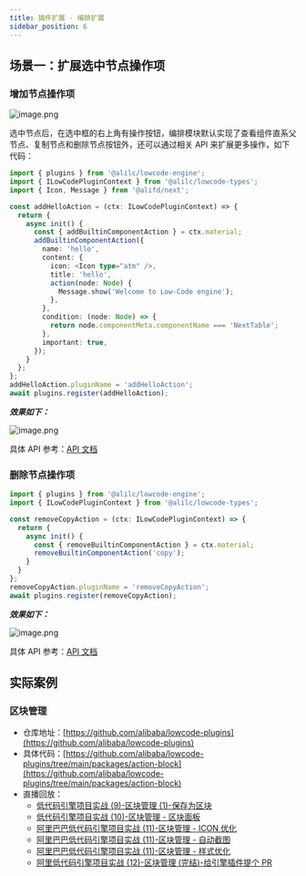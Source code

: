 ```yaml
---
title: 插件扩展 - 编排扩展
sidebar_position: 6
---
```

## 场景一：扩展选中节点操作项
### 增加节点操作项
![image.png](https://img.alicdn.com/imgextra/i2/O1CN01J7PrJc1S86XNDBIFQ_!!6000000002201-2-tps-1240-292.png)

选中节点后，在选中框的右上角有操作按钮，编排模块默认实现了查看组件直系父节点、复制节点和删除节点按钮外，还可以通过相关 API 来扩展更多操作，如下代码：

```typescript
import { plugins } from '@alilc/lowcode-engine';
import { ILowCodePluginContext } from '@alilc/lowcode-types';
import { Icon, Message } from '@alifd/next';

const addHelloAction = (ctx: ILowCodePluginContext) => {
  return {
    async init() {
      const { addBuiltinComponentAction } = ctx.material;
      addBuiltinComponentAction({
        name: 'hello',
        content: {
          icon: <Icon type="atm" />,
          title: 'hello',
          action(node: Node) {
            Message.show('Welcome to Low-Code engine');
          },
        },
        condition: (node: Node) => {
          return node.componentMeta.componentName === 'NextTable';
        },
        important: true,
      });
    }
  };
};
addHelloAction.pluginName = 'addHelloAction';
await plugins.register(addHelloAction);
```

**_效果如下：_**

![image.png](https://img.alicdn.com/imgextra/i2/O1CN01O8W2H61ybw2b7K5nV_!!6000000006598-2-tps-1315-343.png)

具体 API 参考：[API 文档](/site/docs/api/material#addbuiltincomponentaction)
### 删除节点操作项

```typescript
import { plugins } from '@alilc/lowcode-engine';
import { ILowCodePluginContext } from '@alilc/lowcode-types';

const removeCopyAction = (ctx: ILowCodePluginContext) => {
  return {
    async init() {
      const { removeBuiltinComponentAction } = ctx.material;
      removeBuiltinComponentAction('copy');
    }
  }
};
removeCopyAction.pluginName = 'removeCopyAction';
await plugins.register(removeCopyAction);
```

**_效果如下：_**

![image.png](https://img.alicdn.com/imgextra/i2/O1CN01Gfnu8J1O7PTRdoFQZ_!!6000000001658-2-tps-1319-290.png)

具体 API 参考：[API 文档](/site/docs/api/material#removebuiltincomponentaction)

## 实际案例
### 区块管理

- 仓库地址：[https://github.com/alibaba/lowcode-plugins](https://github.com/alibaba/lowcode-plugins)
- 具体代码：[https://github.com/alibaba/lowcode-plugins/tree/main/packages/action-block](https://github.com/alibaba/lowcode-plugins/tree/main/packages/action-block)
- 直播回放：
   - [低代码引擎项目实战 (9)-区块管理 (1)-保存为区块](https://www.bilibili.com/video/BV1YF411M7RK/)
   - [低代码引擎项目实战 (10)-区块管理 - 区块面板](https://www.bilibili.com/video/BV1FB4y1S7tu/)
   - [阿里巴巴低代码引擎项目实战 (11)-区块管理 - ICON 优化](https://www.bilibili.com/video/BV1zr4y1H7Km/)
   - [阿里巴巴低代码引擎项目实战 (11)-区块管理 - 自动截图](https://www.bilibili.com/video/BV1GZ4y117VH/)
   - [阿里巴巴低代码引擎项目实战 (11)-区块管理 - 样式优化](https://www.bilibili.com/video/BV1Pi4y1S7ZT/)
   - [阿里低代码引擎项目实战 (12)-区块管理 (完结)-给引擎插件提个 PR](https://www.bilibili.com/video/BV1hB4y1277o/)
